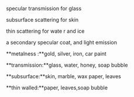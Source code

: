 specular transmission for glass

subsurface scattering for skin

thin scattering for wate	r and ice

a secondary specular coat, and light emission



**metalness :**gold, silver, iron, car paint

**transmission:**glass, water, honey, soap bubble

**subsurface:**skin, marble, wax paper, leaves

**thin walled:**paper, leaves,soap bubble

